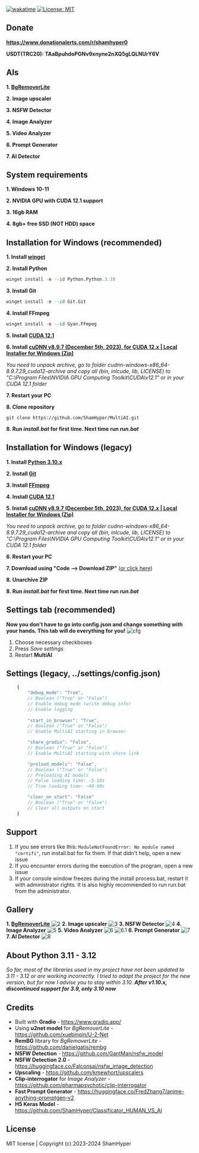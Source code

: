 [![wakatime](https://wakatime.com/badge/github/ShamHyper/MultiAI.svg)](https://wakatime.com/badge/github/ShamHyper/MultiAI)
[![License: MIT](https://img.shields.io/badge/License-MIT-yellow.svg)](https://github.com/ShamHyper/MultiAI/blob/main/LICENSE)
## Donate
**https://www.donationalerts.com/r/shamhyper0**

**USDT(TRC20): TAaBpuhdoPGNv9xnyne2nXQ5gLQLNUrY6V**
## AIs
**1. [BgRemoverLite](https://github.com/ShamHyper/BgRemoverLite)**

**2. Image upscaler**

**3. NSFW Detector**

**4. Image Analyzer**

**5. Video Analyzer**

**6. Prompt Generator**

**7. AI Detector**
## System requirements
**1. Windows 10-11**

**2. NVIDIA GPU with CUDA 12.1 support**

**3. 16gb RAM**

**4. 8gb+ free SSD (NOT HDD) space**
## Installation for Windows (recommended)
**1. Install [winget](https://learn.microsoft.com/windows/package-manager/winget/#install-winget)**

**2. Install Python**
```py
winget install -e --id Python.Python.3.10
```
**3. Install Git**
```py
winget install -e --id Git.Git
```
**4. Install FFmpeg**
```py
winget install -e --id Gyan.FFmpeg
```
**5. Install [CUDA 12.1](https://developer.nvidia.com/cuda-12-1-0-download-archive?target_os=Windows)**

**6. Install [cuDNN v8.9.7 (December 5th, 2023), for CUDA 12.x | Local Installer for Windows (Zip)](https://developer.nvidia.com/rdp/cudnn-archive)**

*You need to unpack archive, go to folder cudnn-windows-x86_64-8.9.7.29_cuda12-archive and copy all (bin, inlcude, lib, LICENSE) to "C:\Program Files\NVIDIA GPU Computing Toolkit\CUDA\v12.1" or in your CUDA 12.1 folder*

**7. Restart your PC**

**8. Clone repository**
```git
git clone https://github.com/ShamHyper/MultiAI.git
```
**8. Run *install.bat* for first time. Next time run *run.bat***
## Installation for Windows (legacy)
**1. Install [Python 3.10.x](https://www.python.org/downloads/)**

**2. Install [Git](https://git-scm.com/downloads)**

**3. Install [FFmpeg](https://ffmpeg.org/download.html)**

**4. Install [CUDA 12.1](https://developer.nvidia.com/cuda-12-1-0-download-archive?target_os=Windows)**

**5. Install [cuDNN v8.9.7 (December 5th, 2023), for CUDA 12.x | Local Installer for Windows (Zip)](https://developer.nvidia.com/rdp/cudnn-archive)**

*You need to unpack archive, go to folder cudnn-windows-x86_64-8.9.7.29_cuda12-archive and copy all (bin, inlcude, lib, LICENSE) to "C:\Program Files\NVIDIA GPU Computing Toolkit\CUDA\v12.1" or in your CUDA 12.1 folder*

**6. Restart your PC**

**7. Download using "Code --> Download ZIP"** ([or click here](https://github.com/ShamHyper/MultiAI/archive/refs/heads/main.zip))

**8. Unarchive ZIP**

**8. Run *install.bat* for first time. Next time run *run.bat***
## Settings tab (recommended)
**Now you don't have to go into config.json and change something with your hands. This tab will do everything for you!**
![cfg](https://i.imgur.com/Pw00z0a.png?raw=true)
1. Choose necessary checkboxes
2. Press *Save settings*
3. Restart **MultiAI**
## Settings (legacy, ../settings/config.json)
```js
    {
        "debug_mode": "True", 
        // Boolean ("True" or "False")
        // Enable debug mode (write debug info)
        // Enable logging
        
        "start_in_browser": "True",
        // Boolean ("True" or "False")
        // Enable MultiAI starting in browser

        "share_gradio": "False",
        // Boolean ("True" or "False")
        // Enable MultiAI starting with share link

        "preload_models": "False",
        // Boolean ("True" or "False")
        // Preloading AI models
        // False loading time: ~5-10s
        // True loading time: ~40-60s

        "clear_on_start": "False"
        // Boolean ("True" or "False")
        // Clear all outputs on start
    }
```
## Support
1. If you see errors like this: ```ModuleNotFoundError: No module named "certifi"```, run install.bat for fix them. If that didn't help, open a new issue
2. If you encounter errors during the execution of the program, open a new issue
3. If your console window freezes during the install process.bat, restart it with administrator rights. It is also highly recommended to run run.bat from the administrator.
## Gallery
**1. [BgRemoverLite](https://github.com/ShamHyper/BgRemoverLite)**
![2](https://i.imgur.com/mIkIOMB.png?raw=true)
**2. Image upscaler**
![3](https://i.imgur.com/4OQmALL.png?raw=true)
**3. NSFW Detector**
![4](https://i.imgur.com/zveO3a7.png?raw=true)
**4. Image Analyzer**
![5](https://i.imgur.com/wR1fGIn.png?raw=true)
**5. Video Analyzer**
![6](https://i.imgur.com/cssEq5K.png?raw=true)
![6.1](https://i.imgur.com/z8aOPXj.png?raw=true)
**6. Prompt Generator**
![7](https://i.imgur.com/hRVhMKa.png?raw=true)
**7. AI Detector**
![8](https://i.imgur.com/qYRg0AS.png?raw=true)
## About Python 3.11 - 3.12
*So far, most of the libraries used in my project have not been updated to 3.11 - 3.12 or are working incorrectly. I tried to adapt the project for the new version, but for now I advise you to stay within 3.10. **After v1.10.x, discontinued support for 3.9, only 3.10 now***
## Credits
- Built with **Gradio** - https://www.gradio.app/
- Using **u2net model** for *BgRemoverLite* - https://github.com/xuebinqin/U-2-Net
- **RemBG** library for *BgRemoverLite* - https://github.com/danielgatis/rembg
- **NSFW Detection** - https://github.com/GantMan/nsfw_model
- **NSFW Detection 2.0** - https://huggingface.co/Falconsai/nsfw_image_detection 
- **Upscaling** - https://github.com/kmewhort/upscalers
- **Clip-interrogator** for *Image Analyzer* - https://github.com/pharmapsychotic/clip-interrogator
- **Fast Prompt Generator** - https://huggingface.co/FredZhang7/anime-anything-promptgen-v2
- **H5 Keras Model** - https://github.com/ShamHyper/Classificator_HUMAN_VS_AI
## License
MIT license | Copyright (c) 2023-2024 ShamHyper
